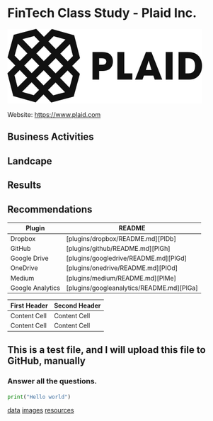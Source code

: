# FinTech Class Study - Plaid Inc.

![test](images/440px-Plaid_logo.svg.png)

Website: <https://www.plaid.com>

## Business Activities

## Landcape

## Results

## Recommendations





| Plugin | README |
| ------ | ------ |
| Dropbox | [plugins/dropbox/README.md][PlDb] |
| GitHub | [plugins/github/README.md][PlGh] |
| Google Drive | [plugins/googledrive/README.md][PlGd] |
| OneDrive | [plugins/onedrive/README.md][PlOd] |
| Medium | [plugins/medium/README.md][PlMe] |
| Google Analytics | [plugins/googleanalytics/README.md][PlGa] |


| First Header  | Second Header |
| ------------- | ------------- |
| Content Cell  | Content Cell  |
| Content Cell  | Content Cell  |
## This is a test file, and I will upload this file to GitHub, manually

### Answer all the questions. 






```python
print("Hello world")
```

[data](data)
[images](images/VSlogo.png)
[resources](resources)